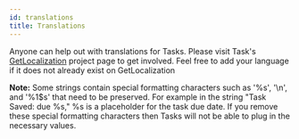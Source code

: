 ```yaml
---
id: translations
title: Translations
---
```


Anyone can help out with translations for Tasks. Please visit Task's [GetLocalization](http://www.getlocalization.com/tasks_android/) project page to get involved. Feel free to add your language if it does not already exist on GetLocalization

**Note:** Some strings contain special formatting characters such as '%s', '\n', and '%1$s' that need to be preserved. For example in the string "Task Saved: due %s," %s is a placeholder for the task due date. If you remove these special formatting characters then Tasks will not be able to plug in the necessary values.